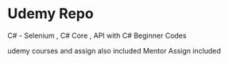 # Udemy Repo
 C# - Selenium , C# Core , API with C# Beginner Codes
 
 udemy courses and assign also included 
 Mentor Assign included
 
